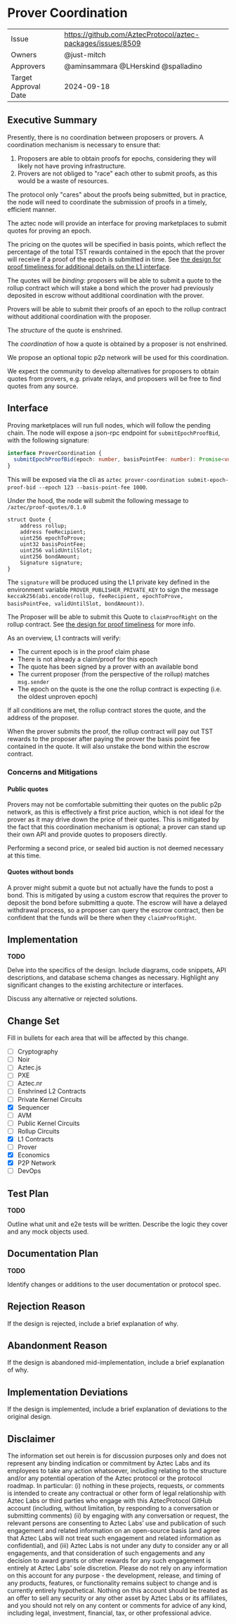 # Prover Coordination

|                      |                                                             |
| -------------------- | ----------------------------------------------------------- |
| Issue                | https://github.com/AztecProtocol/aztec-packages/issues/8509 |
| Owners               | @just-mitch                                                 |
| Approvers            | @aminsammara @LHerskind @spalladino                         |
| Target Approval Date | 2024-09-18                                                  |


## Executive Summary

Presently, there is no coordination between proposers or provers. A coordination mechanism is necessary to ensure that:

1. Proposers are able to obtain proofs for epochs, considering they will likely not have proving infrastructure.
2. Provers are not obliged to "race" each other to submit proofs, as this would be a waste of resources.

The protocol only "cares" about the proofs being submitted, but in practice, the node will need to coordinate the submission of proofs in a timely, efficient manner.

The aztec node will provide an interface for proving marketplaces to submit quotes for proving an epoch.

The pricing on the quotes will be specified in basis points, which reflect the percentage of the total TST rewards contained in the epoch that the prover will receive if a proof of the epoch is submitted in time. See [the design for proof timeliness for additional details on the L1 interface](https://github.com/AztecProtocol/engineering-designs/pull/22).

The quotes will be _binding_: proposers will be able to submit a quote to the rollup contract which will stake a bond which the prover had previously deposited in escrow without additional coordination with the prover.

Provers will be able to submit their proofs of an epoch to the rollup contract without additional coordination with the proposer.

The _structure_ of the quote is enshrined.

The _coordination_ of how a quote is obtained by a proposer is not enshrined.

We propose an optional topic p2p network will be used for this coordination.

We expect the community to develop alternatives for proposers to obtain quotes from provers, e.g. private relays, and proposers will be free to find quotes from any source.

## Interface

Proving marketplaces will run full nodes, which will follow the pending chain. The node will expose a json-rpc endpoint for `submitEpochProofBid`, with the following signature:

```typescript
interface ProverCoordination {
  submitEpochProofBid(epoch: number, basisPointFee: number): Promise<void>;
}
```

This will be exposed via the cli as `aztec prover-coordination submit-epoch-proof-bid --epoch 123 --basis-point-fee 1000`.

Under the hood, the node will submit the following message to `/aztec/proof-quotes/0.1.0` 


```solidity
struct Quote {
    address rollup;
    address feeRecipient;
    uint256 epochToProve;
    uint32 basisPointFee;
    uint256 validUntilSlot;
    uint256 bondAmount;
    Signature signature;
}
```

The `signature` will be produced using the L1 private key defined in the environment variable `PROVER_PUBLISHER_PRIVATE_KEY` to sign the message `keccak256(abi.encode(rollup, feeRecipient, epochToProve, basisPointFee, validUntilSlot, bondAmount))`.

The Proposer will be able to submit this Quote to `claimProofRight` on the rollup contract. See [the design for proof timeliness](https://github.com/AztecProtocol/engineering-designs/pull/22) for more info.

As an overview, L1 contracts will verify:
- The current epoch is in the proof claim phase
- There is not already a claim/proof for this epoch
- The quote has been signed by a prover with an available bond
- The current proposer (from the perspective of the rollup) matches `msg.sender`
- The epoch on the quote is the one the rollup contract is expecting (i.e. the oldest unproven epoch)

If all conditions are met, the rollup contract stores the quote, and the address of the proposer.

When the prover submits the proof, the rollup contract will pay out TST rewards to the proposer after paying the prover the basis point fee contained in the quote. It will also unstake the bond within the escrow contract.

### Concerns and Mitigations

#### Public quotes

Provers may not be comfortable submitting their quotes on the public p2p network, as this is effectively a first price auction, which is not ideal for the prover as it may drive down the price of their quotes. This is mitigated by the fact that this coordination mechanism is optional; a prover can stand up their own API and provide quotes to proposers directly.

Performing a second price, or sealed bid auction is not deemed necessary at this time.

#### Quotes without bonds

A prover might submit a quote but not actually have the funds to post a bond. This is mitigated by using a custom escrow that requires the prover to deposit the bond before submitting a quote. The escrow will have a delayed withdrawal process, so a proposer can query the escrow contract, then be confident that the funds will be there when they `claimProofRight`.

## Implementation

**TODO**

Delve into the specifics of the design. Include diagrams, code snippets, API descriptions, and database schema changes as necessary. Highlight any significant changes to the existing architecture or interfaces.

Discuss any alternative or rejected solutions.

## Change Set

Fill in bullets for each area that will be affected by this change.

- [ ] Cryptography
- [ ] Noir
- [ ] Aztec.js
- [ ] PXE
- [ ] Aztec.nr
- [ ] Enshrined L2 Contracts
- [ ] Private Kernel Circuits
- [x] Sequencer
- [ ] AVM
- [ ] Public Kernel Circuits
- [ ] Rollup Circuits
- [x] L1 Contracts
- [ ] Prover
- [x] Economics
- [x] P2P Network
- [ ] DevOps

## Test Plan

**TODO**

Outline what unit and e2e tests will be written. Describe the logic they cover and any mock objects used.

## Documentation Plan

**TODO**

Identify changes or additions to the user documentation or protocol spec.


## Rejection Reason

If the design is rejected, include a brief explanation of why.

## Abandonment Reason

If the design is abandoned mid-implementation, include a brief explanation of why.

## Implementation Deviations

If the design is implemented, include a brief explanation of deviations to the original design.

## Disclaimer

The information set out herein is for discussion purposes only and does not represent any binding indication or commitment by Aztec Labs and its employees to take any action whatsoever, including relating to the structure and/or any potential operation of the Aztec protocol or the protocol roadmap. In particular: (i) nothing in these projects, requests, or comments is intended to create any contractual or other form of legal relationship with Aztec Labs or third parties who engage with this AztecProtocol GitHub account (including, without limitation, by responding to a conversation or submitting comments) (ii) by engaging with any conversation or request, the relevant persons are consenting to Aztec Labs’ use and publication of such engagement and related information on an open-source basis (and agree that Aztec Labs will not treat such engagement and related information as confidential), and (iii) Aztec Labs is not under any duty to consider any or all engagements, and that consideration of such engagements and any decision to award grants or other rewards for any such engagement is entirely at Aztec Labs’ sole discretion. Please do not rely on any information on this account for any purpose - the development, release, and timing of any products, features, or functionality remains subject to change and is currently entirely hypothetical. Nothing on this account should be treated as an offer to sell any security or any other asset by Aztec Labs or its affiliates, and you should not rely on any content or comments for advice of any kind, including legal, investment, financial, tax, or other professional advice.
